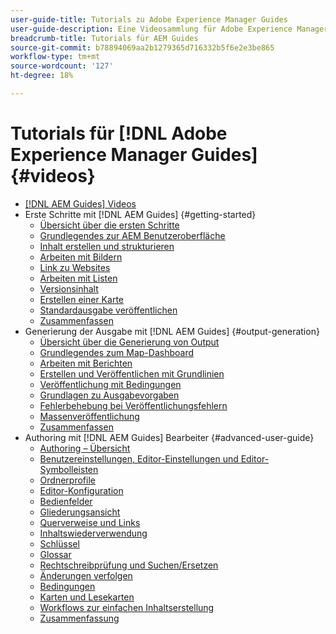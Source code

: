 ```yaml
---
user-guide-title: Tutorials zu Adobe Experience Manager Guides
user-guide-description: Eine Videosammlung für Adobe Experience Manager Guides.
breadcrumb-title: Tutorials für AEM Guides
source-git-commit: b78894069aa2b1279365d716332b5f6e2e3be865
workflow-type: tm+mt
source-wordcount: '127'
ht-degree: 18%

---
```



# Tutorials für [!DNL Adobe Experience Manager Guides] {#videos}

+ [[!DNL AEM Guides] Videos](overview.md)
+ Erste Schritte mit [!DNL AEM Guides] {#getting-started}
   + [Übersicht über die ersten Schritte](./course-1/overview.md)
   + [Grundlegendes zur AEM Benutzeroberfläche](./course-1/understanding-the-aem-user-interface.md)
   + [Inhalt erstellen und strukturieren](./course-1/creating-and-structuring-content.md)
   + [Arbeiten mit Bildern](./course-1/working-with-images.md)
   + [Link zu Websites](./course-1/linking-to-websites.md)
   + [Arbeiten mit Listen](./course-1/working-with-lists.md)
   + [Versionsinhalt](./course-1/versioning-content.md)
   + [Erstellen einer Karte](./course-1/creating-a-map.md)
   + [Standardausgabe veröffentlichen](./course-1/publishing-default-output.md)
   + [Zusammenfassen](./course-1/recap.md)
+ Generierung der Ausgabe mit [!DNL AEM Guides] {#output-generation}
   + [Übersicht über die Generierung von Output](./course-2/overview.md)
   + [Grundlegendes zum Map-Dashboard](./course-2/introduction-to-the-map-dashboard.md)
   + [Arbeiten mit Berichten](./course-2/working-with-reports.md)
   + [Erstellen und Veröffentlichen mit Grundlinien](./course-2/creating-and-publishing-with-baselines.md)
   + [Veröffentlichung mit Bedingungen](./course-2/publishing-with-conditions.md)
   + [Grundlagen zu Ausgabevorgaben](./course-2/output-presets.md)
   + [Fehlerbehebung bei Veröffentlichungsfehlern](./course-2/troubleshooting-publishing-errors.md)
   + [Massenveröffentlichung](./course-2/bulk-publishing.md)
   + [Zusammenfassen](./course-2/recap.md)
+ Authoring mit [!DNL AEM Guides] Bearbeiter {#advanced-user-guide}
   + [Authoring – Übersicht](./course-3/overview.md)
   + [Benutzereinstellungen, Editor-Einstellungen und Editor-Symbolleisten](./course-3/user-settings-preferences-toolbars.md)
   + [Ordnerprofile](./course-3/folder-profiles.md)
   + [Editor-Konfiguration](./course-3/editor-configuration.md)
   + [Bedienfelder](./course-3/panels.md)
   + [Gliederungsansicht](./course-3/outline-view.md)
   + [Querverweise und Links](./course-3/cross-references-and-links.md)
   + [Inhaltswiederverwendung](./course-3/content-reuse.md)
   + [Schlüssel](./course-3/keys.md)
   + [Glossar](./course-3/glossary.md)
   + [Rechtschreibprüfung und Suchen/Ersetzen](./course-3/spell-check.md)
   + [Änderungen verfolgen](./course-3/track-changes.md)
   + [Bedingungen](./course-3/conditions.md)
   + [Karten und Lesekarten](./course-3/maps-and-bookmaps.md)
   + [Workflows zur einfachen Inhaltserstellung](./course-3/simple-content-creation-workflows.md)
   + [Zusammenfassung](./course-3/recap.md)